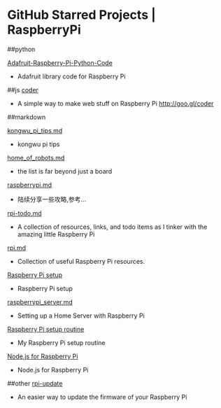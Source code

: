 GitHub Starred Projects | RaspberryPi
=====================================

##python

[Adafruit-Raspberry-Pi-Python-Code](https://github.com/adafruit/Adafruit-Raspberry-Pi-Python-Code)
- Adafruit library code for Raspberry Pi

##js
[coder](https://github.com/googlecreativelab/coder)
- A simple way to make web stuff on Raspberry Pi 
http://goo.gl/coder

##markdown

[kongwu_pi_tips.md](https://gist.github.com/kennyz/4748807)
- kongwu pi tips

[home_of_robots.md](https://gist.github.com/shuaishuai/5812680)
- the list is far beyond just a board

[raspberrypi.md](https://gist.github.com/junstrix/5053559)
- 陆续分享一些攻略,参考...

[rpi-todo.md](https://gist.github.com/vancetran/4711671)
- A collection of resources, links, and todo items as I tinker with the amazing little Raspberry Pi

[rpi.md](https://gist.github.com/dideler/3394257)
- Collection of useful Raspberry Pi resources.

[Raspberry Pi setup](https://gist.github.com/jkosoy/5379904)
- Raspberry Pi setup

[raspberrypi_server.md](https://gist.github.com/stormpython/9502324)
- Setting up a Home Server with Raspberry Pi

[Raspberry Pi setup routine](https://gist.github.com/thpani/7052861)
- My Raspberry Pi setup routine

[Node.js for Raspberry Pi](https://gist.github.com/adammw/3245130)
- Node.js for Raspberry Pi



##other
[rpi-update](https://github.com/Hexxeh/rpi-update)
- An easier way to update the firmware of your Raspberry Pi
